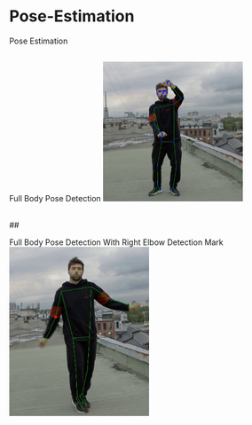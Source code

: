 # Pose-Estimation
Pose Estimation

##
Full Body Pose Detection
<img src="PoseEstimationSnip.JPG" width=50% height=50%>

<br>
##

Full Body Pose Detection With Right Elbow Detection Mark
<img src="PoseEstimationWithRightElbowSnip.JPG" width=50% height=50%>

